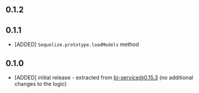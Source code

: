 ## 0.1.2

## 0.1.1

* [ADDED] `Sequelize.prototype.loadModels` method

## 0.1.0

* [ADDED] initial release - extracted from bi-service@0.15.3 (no additional changes to the logic)
